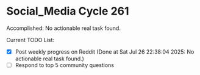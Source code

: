 # Social_Media Cycle 261

Accomplished: No actionable real task found.

Current TODO List:

- [x] Post weekly progress on Reddit  (Done at Sat Jul 26 22:38:04 2025: No actionable real task found.)
- [ ] Respond to top 5 community questions